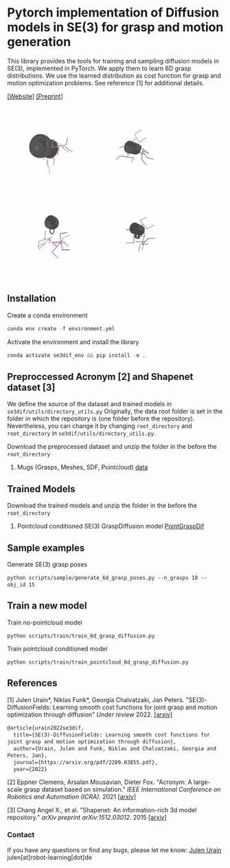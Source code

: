 # Pytorch implementation of Diffusion models in SE(3) for grasp and motion generation

This library provides the tools for training and sampling diffusion models in SE(3),
implemented in PyTorch. 
We apply them to learn 6D grasp distributions. We use the learned distribution as cost function
for grasp and motion optimization problems.
See reference [1] for additional details.

[[Website]](https://sites.google.com/view/se3dif/home)      [[Preprint]](https://arxiv.org/pdf/2209.03855.pdf)

<img src="assets/grasp_diffusion.gif" alt="diffusion" style="width:200px;"/><img src="assets/grasp_diffusion_01.gif" alt="diffusion" style="width:200px;"/><img src="assets/grasp_diffusion_02.gif" alt="diffusion" style="width:200px;"/><img src="assets/grasp_diffusion_03.gif" alt="diffusion" style="width:200px;"/>


## Installation

Create a conda environment
```python
conda env create -f environment.yml
```
Activate the environment and install the library
```python
conda activate se3dif_env && pip install -e .
```

## Preproccessed Acronym [2] and Shapenet dataset [3]

We define the source of the dataset and trained models in ```se3dif/utils/directory_utils.py```
Originally, the data root folder is set in the folder in which the repository is (one folder before the repository). 
Nevertheless, you can change it by changing ```root_directory``` and  ```root_directory``` in ```se3dif/utils/directory_utils.py```.


Download the preprocessed dataset and unzip the folder in the before the ```root_directory```
1. Mugs (Grasps, Meshes, SDF, Pointcloud) [data](https://drive.google.com/file/d/1fURx7bTutANvOFvbKeo8XahT-R3A_vxH/view?usp=sharing)


## Trained Models

Download the trained models and unzip the folder in the before the ```root_directory```
1. Pointcloud conditioned SE(3) GraspDiffusion model [PointGraspDif](https://drive.google.com/file/d/1Y0ZWAhs0GSL7A-J3yA7ts3N8TnQTGHon/view?usp=sharing)


## Sample examples

Generate SE(3) grasp poses 
```azure
python scripts/sample/generate_6d_grasp_poses.py --n_grasps 10 --obj_id 15
```

## Train a new model

Train no-pointcloud model
```azure
python scripts/train/train_6d_grasp_diffusion.py
```

Train pointcloud conditioned model
```azure
python scripts/train/train_pointcloud_6d_grasp_diffusion.py
```


## References

[1] Julen Urain*, Niklas Funk*, Georgia Chalvatzaki, Jan Peters. 
"SE(3)-DiffusionFields: Learning smooth cost functions for joint grasp and motion optimization through diffusion" 
*Under review* 2022.
[[arxiv]](https://arxiv.org/pdf/2209.03855.pdf)

```
@article{urain2022se3dif,
  title={SE(3)-DiffusionFields: Learning smooth cost functions for joint grasp and motion optimization through diffusion},
  author={Urain, Julen and Funk, Niklas and Chalvatzaki, Georgia and Peters, Jan},
  journal={https://arxiv.org/pdf/2209.03855.pdf},
  year={2022}
```

[2] Eppner Clemens, Arsalan Mousavian, Dieter Fox. 
"Acronym: A large-scale grasp dataset based on simulation." 
*IEEE International Conference on Robotics and Automation (ICRA)*. 
2021 [[arxiv]](https://arxiv.org/abs/2011.09584)


[3] Chang Angel X., et al. 
"Shapenet: An information-rich 3d model repository." 
*arXiv preprint arXiv:1512.03012*. 2015 [[arxiv]](https://arxiv.org/abs/1512.03012)

### Contact

If you have any questions or find any bugs, please let me know: [Julen Urain](http://robotgradient.com/) julen[at]robot-learning[dot]de
